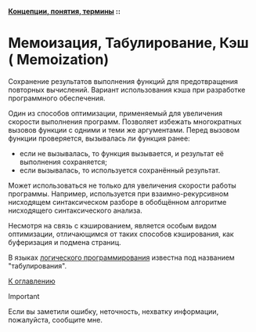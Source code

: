 **[Концепции, понятия, термины](../README.md#concepts) ::**
# Мемоизация, Табулирование, Кэш ( Memoization)

Сохранение результатов выполнения функций для предотвращения повторных вычислений. Вариант использования кэша при разработке программного обеспечения.

Один из способов оптимизации, применяемый для увеличения скорости выполнения программ. Позволяет избежать многократных вызовов функции с одними и теми же аргументами. Перед вызовом функции проверяется, вызывалась ли функция ранее:
- если не вызывалась, то функция вызывается, и результат её выполнения сохраняется;
- если вызывалась, то используется сохранённый результат.

Может использоваться не только для увеличения скорости работы программы. Например, используется при взаимно-рекурсивном нисходящем синтаксическом разборе в обобщённом алгоритме нисходящего синтаксического анализа.

Несмотря на связь с кэшированием, является особым видом оптимизации, отличающимся от таких способов кэширования, как буферизация и подмена страниц.

В языках [логического программирования](../paradigms/models/logical.md) известна под названием "табулирования".

[К оглавлению](../README.md#concepts)

> [!IMPORTANT]
> Если вы заметили ошибку, неточность, нехватку информации, пожалуйста, сообщите мне.
